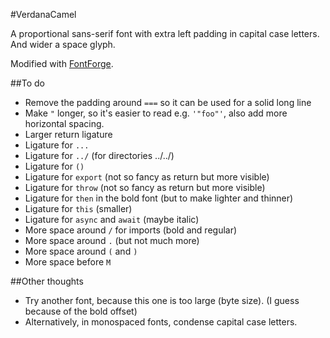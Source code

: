 #VerdanaCamel

A proportional sans-serif font with extra left padding in capital case letters. And wider a space glyph.

Modified with [FontForge](https://fontforge.github.io/en-US/).

##To do
- Remove the padding around `===` so it can be used for a solid long line
- Make `"` longer, so it's easier to read e.g. `'"foo"'`, also add more horizontal spacing.
- Larger return ligature
- Ligature for `...`
- Ligature for `../` (for directories ../../)
- Ligature for `()`
- Ligature for `export` (not so fancy as return but more visible)
- Ligature for `throw` (not so fancy as return but more visible)
- Ligature for `then` in the bold font (but to make lighter and thinner)
- Ligature for `this` (smaller)
- Ligature for `async` and `await` (maybe italic)
- More space around `/` for imports (bold and regular)
- More space around `.` (but not much more)
- More space around `(` and `)`
- More space before `M` 


##Other thoughts
- Try another font, because this one is too large (byte size). (I guess because of the bold offset)
- Alternatively, in monospaced fonts, condense capital case letters.
